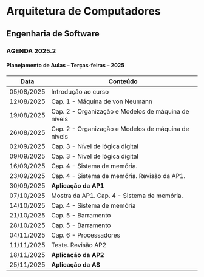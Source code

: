 # Arquitetura de Computadores

## Engenharia de Software

### AGENDA 2025.2

#### Planejamento de Aulas – Terças-feiras – 2025

| Data       | Conteúdo |
|------------|---------------------------------------------|
| 05/08/2025 | Introdução ao curso |
| 12/08/2025 | Cap. 1 - Máquina de von Neumann |
| 19/08/2025 | Cap. 2 - Organização e Modelos de máquina de níveis |
| 26/08/2025 | Cap. 2 - Organização e Modelos de máquina de níveis |
| 02/09/2025 | Cap. 3 - Nível de lógica digital |
| 09/09/2025 | Cap. 3 - Nível de lógica digital |
| 16/09/2025 | Cap. 4 - Sistema de memória. |
| 23/09/2025 | Cap. 4 - Sistema de memória. Revisão da AP1. |
| 30/09/2025 | **Aplicação da AP1** |
| 07/10/2025 | Mostra da AP1. Cap. 4 - Sistema de memória. |
| 14/10/2025 | Cap. 4 - Sistema de memória |
| 21/10/2025 | Cap. 5 - Barramento |
| 28/10/2025 | Cap. 5 - Barramento |
| 04/11/2025 | Cap. 6 - Processadores |
| 11/11/2025 | Teste. Revisão AP2 |
| 18/11/2025 | **Aplicação da AP2** |
| 25/11/2025 | **Aplicação da AS** |
